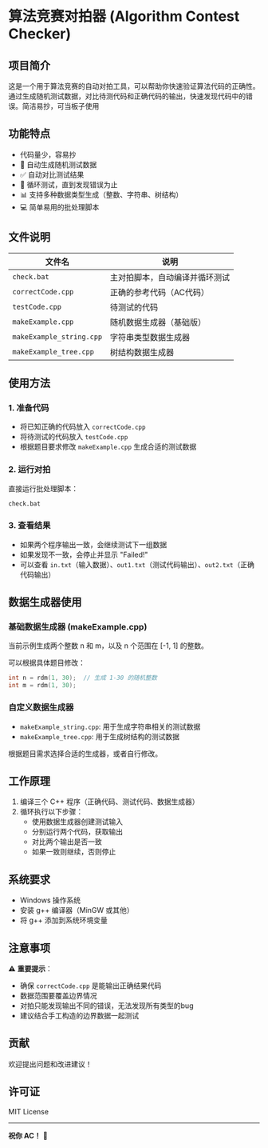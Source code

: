 # 算法竞赛对拍器 (Algorithm Contest Checker)

## 项目简介

这是一个用于算法竞赛的自动对拍工具，可以帮助你快速验证算法代码的正确性。通过生成随机测试数据，对比待测代码和正确代码的输出，快速发现代码中的错误。简洁易抄，可当板子使用

## 功能特点

- 代码量少，容易抄
- 🚀 自动生成随机测试数据
- ✅ 自动对比测试结果
- 🔄 循环测试，直到发现错误为止
- 📊 支持多种数据类型生成（整数、字符串、树结构）
- 💻 简单易用的批处理脚本

## 文件说明

| 文件名 | 说明 |
|--------|------|
| `check.bat` | 主对拍脚本，自动编译并循环测试 |
| `correctCode.cpp` | 正确的参考代码（AC代码） |
| `testCode.cpp` | 待测试的代码 |
| `makeExample.cpp` | 随机数据生成器（基础版） |
| `makeExample_string.cpp` | 字符串类型数据生成器 |
| `makeExample_tree.cpp` | 树结构数据生成器 |

## 使用方法

### 1. 准备代码

- 将已知正确的代码放入 `correctCode.cpp`
- 将待测试的代码放入 `testCode.cpp`
- 根据题目要求修改 `makeExample.cpp` 生成合适的测试数据

### 2. 运行对拍

直接运行批处理脚本：

```bash
check.bat
```

### 3. 查看结果

- 如果两个程序输出一致，会继续测试下一组数据
- 如果发现不一致，会停止并显示 "Failed!"
- 可以查看 `in.txt`（输入数据）、`out1.txt`（测试代码输出）、`out2.txt`（正确代码输出）

## 数据生成器使用

### 基础数据生成器 (makeExample.cpp)

当前示例生成两个整数 n 和 m，以及 n 个范围在 [-1, 1] 的整数。

可以根据具体题目修改：

```cpp
int n = rdm(1, 30);  // 生成 1-30 的随机整数
int m = rdm(1, 30);
```

### 自定义数据生成器

- `makeExample_string.cpp`: 用于生成字符串相关的测试数据
- `makeExample_tree.cpp`: 用于生成树结构的测试数据

根据题目需求选择合适的生成器，或者自行修改。

## 工作原理

1. 编译三个 C++ 程序（正确代码、测试代码、数据生成器）
2. 循环执行以下步骤：
   - 使用数据生成器创建测试输入
   - 分别运行两个代码，获取输出
   - 对比两个输出是否一致
   - 如果一致则继续，否则停止

## 系统要求

- Windows 操作系统
- 安装 g++ 编译器（MinGW 或其他）
- 将 g++ 添加到系统环境变量

## 注意事项

⚠️ **重要提示**：
- 确保 `correctCode.cpp` 是能输出正确结果代码
- 数据范围要覆盖边界情况
- 对拍只能发现输出不同的错误，无法发现所有类型的bug
- 建议结合手工构造的边界数据一起测试

## 贡献

欢迎提出问题和改进建议！

## 许可证

MIT License

---

**祝你 AC！** 🎉
